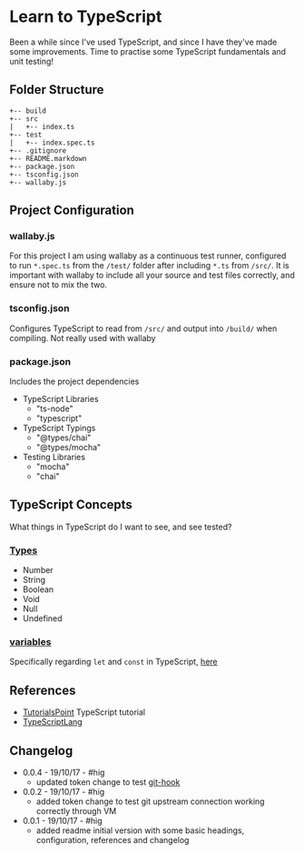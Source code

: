 # Learn to TypeScript

Been a while since I've used TypeScript, and since I have they've made some improvements. Time to practise some TypeScript fundamentals and unit testing!

## Folder Structure

```ascii
+-- build
+-- src
|   +-- index.ts
+-- test
|   +-- index.spec.ts
+-- .gitignore
+-- README.markdown
+-- package.json
+-- tsconfig.json
+-- wallaby.js
```

## Project Configuration

### wallaby.js

For this project I am using wallaby as a continuous test runner, configured to run `*.spec.ts` from the `/test/` folder after including `*.ts` from `/src/`. It is important with wallaby to include all your source and test files correctly, and ensure not to mix the two.

### tsconfig.json

Configures TypeScript to read from `/src/` and output into `/build/` when compiling. Not really used with wallaby

### package.json

Includes the project dependencies

* TypeScript Libraries
  * "ts-node"
  * "typescript"
* TypeScript Typings
  * "@types/chai"
  * "@types/mocha"
* Testing Libraries
  * "mocha"
  * "chai"

## TypeScript Concepts

What things in TypeScript do I want to see, and see tested?

### [Types](https://www.tutorialspoint.com/typeScript/typeScript_types.htm)

* Number
* String
* Boolean
* Void
* Null
* Undefined

### [variables](https://www.tutorialspoint.com/typeScript/typeScript_variables.htm)

Specifically regarding `let` and `const` in TypeScript, [here](https://www.typescriptlang.org/docs/handbook/variable-declarations.html)

## References

* [TutorialsPoint](https://www.tutorialspoint.com/typescript/index.htm) TypeScript tutorial
* [TypeScriptLang](https://www.typescriptlang.org/index.html)

## Changelog

* 0.0.4 - 19/10/17 - #hig
  * updated token change to test [git-hook](https://stackoverflow.com/questions/7925850/how-to-automatically-push-after-committing-in-git)
* 0.0.2 - 19/10/17 - #hig
  * added token change to test git upstream connection working correctly through VM
* 0.0.1 - 19/10/17 - #hig
  * added readme initial version with some basic headings, configuration, references and changelog